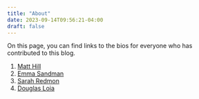 ```yaml
---
title: "About"
date: 2023-09-14T09:56:21-04:00
draft: false
---
```

On this page, you can find links to the bios for everyone who has contributed to this blog.

1. [Matt Hill](/matt_hill)
2. [Emma Sandman](/emma_sandman)
3. [Sarah Redmon](/sarah_redmon)
4. [Douglas Loia](/douglas_loia)